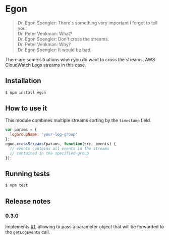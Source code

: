 # Egon

> Dr. Egon Spengler: There's something very important I forgot to tell you.<br />
Dr. Peter Venkman: What?<br />
Dr. Egon Spengler: Don't cross the streams.<br />
Dr. Peter Venkman: Why?<br />
Dr. Egon Spengler: It would be bad.<br />

There are some situations when you do want to cross the streams, AWS CloudWatch Logs streams in this case.

## Installation

```bash
$ npm install egon
```

## How to use it

This module combines multiple streams sorting by the `timestamp` field.

```javascript
var params = {
  logGroupName: 'your-log-group'
};
egon.crossStreams(params, function(err, events) {
  // events contains all events in the streams
  // contained in the specified group
});
```

## Running tests

```bash
$ npm test
```

## Release notes

### 0.3.0

Implements [#1](https://github.com/lazywithclass/egon/issues/1), allowing to pass a parameter object that will be forwarded to the `getLogEvents` call.
